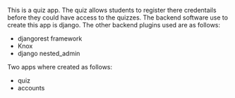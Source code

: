 This is a quiz app. The quiz allows students to register there credentails before they could have access to the quizzes. The backend software use to create this app is django. The other backend plugins used are as follows:
- djangorest framework
- Knox
- django nested_admin

Two apps where created as follows:
- quiz
- accounts

